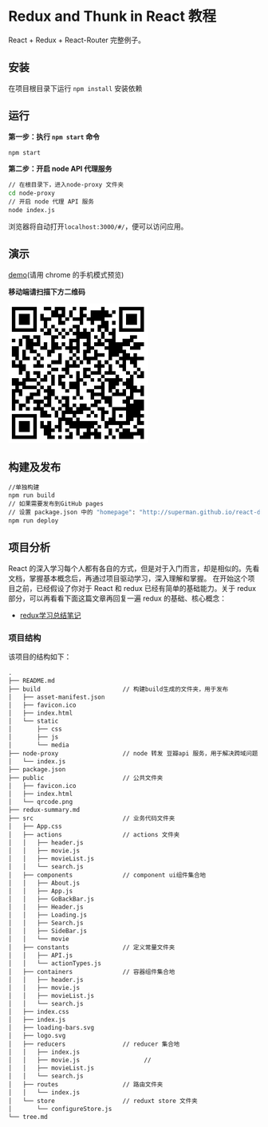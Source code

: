 # Redux and Thunk in React 教程
React + Redux + React-Router 完整例子。
## 安装
在项目根目录下运行 `npm install` 安装依赖

## 运行
**第一步：执行 `npm start` 命令**

```bash
npm start
```
**第二步：开启 node API 代理服务**

```bash
// 在根目录下，进入node-proxy 文件夹
cd node-proxy
// 开启 node 代理 API 服务
node index.js 
```
浏览器将自动打开`localhost:3000/#/`，便可以访问应用。

## 演示
[demo](http://www.iamsuperman.cn/react-douban/)(请用 chrome 的手机模式预览)

**移动端请扫描下方二维码**

![](./public/qrcode.png)

## 构建及发布
```bash
//单独构建
npm run build
// 如果需要发布到GitHub pages
// 设置 package.json 中的 "homepage": "http://superman.github.io/react-douban", 将其替换成你自己的 repository 地址即可
npm run deploy
```

## 项目分析
React 的深入学习每个人都有各自的方式，但是对于入门而言，却是相似的。先看文档，掌握基本概念后，再通过项目驱动学习，深入理解和掌握。
在开始这个项目之前，已经假设了你对于 React 和 redux 已经有简单的基础能力。关于 redux 部分，可以再看看下面这篇文章再回复一遍 redux 的基础、核心概念：
* [redux学习总结笔记](./redux-summary.md) 

### 项目结构
该项目的结构如下：
```
.
├── README.md
├── build                       // 构建build生成的文件夹，用于发布
│   ├── asset-manifest.json
│   ├── favicon.ico
│   ├── index.html
│   └── static
│       ├── css
│       ├── js
│       └── media
├── node-proxy                  // node 转发 豆瓣api 服务，用于解决跨域问题
│   └── index.js
├── package.json
├── public                      // 公共文件夹
│   ├── favicon.ico
│   ├── index.html
│   └── qrcode.png
├── redux-summary.md
├── src                         // 业务代码文件夹
│   ├── App.css
│   ├── actions                 // actions 文件夹
│   │   ├── header.js
│   │   ├── movie.js
│   │   ├── movieList.js
│   │   └── search.js
│   ├── components              // component ui组件集合地
│   │   ├── About.js
│   │   ├── App.js
│   │   ├── GoBackBar.js
│   │   ├── Header.js
│   │   ├── Loading.js
│   │   ├── Search.js
│   │   ├── SideBar.js
│   │   └── movie
│   ├── constants               // 定义常量文件夹
│   │   ├── API.js
│   │   └── actionTypes.js
│   ├── containers              // 容器组件集合地
│   │   ├── header.js
│   │   ├── movie.js
│   │   ├── movieList.js
│   │   └── search.js
│   ├── index.css
│   ├── index.js
│   ├── loading-bars.svg
│   ├── logo.svg
│   ├── reducers                // reducer 集合地
│   │   ├── index.js
│   │   ├── movie.js                  //
│   │   ├── movieList.js
│   │   └── search.js
│   ├── routes                  // 路由文件夹
│   │   └── index.js
│   └── store                   // reduxt store 文件夹
│       └── configureStore.js
└── tree.md
```


